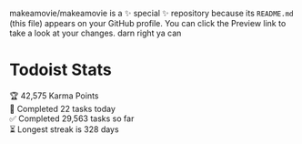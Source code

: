 makeamovie/makeamovie is a ✨ special ✨ repository because its `README.md` (this file) appears on your GitHub profile.
You can click the Preview link to take a look at your changes. darn right ya can

# Todoist Stats

<!-- TODO-IST:START -->
🏆  42,575 Karma Points           
🌸  Completed 22 tasks today           
✅  Completed 29,563 tasks so far           
⏳  Longest streak is 328 days
<!-- TODO-IST:END -->